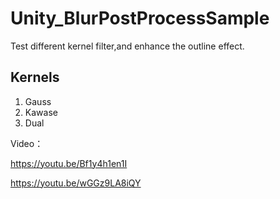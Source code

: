 # Unity_BlurPostProcessSample
Test different kernel filter,and enhance the outline effect.
## Kernels 
1. Gauss
2. Kawase
3. Dual

Video：

https://youtu.be/Bf1y4h1en1I

https://youtu.be/wGGz9LA8iQY
